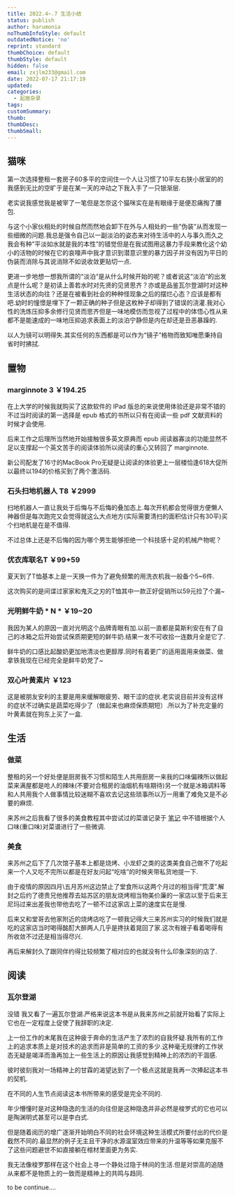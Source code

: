 ```yaml
---
title: 2022.4~.7 生活小结
status: publish
author: harumonia
noThumbInfoStyle: default
outdatedNotice: 'no'
reprint: standard
thumbChoice: default
thumbStyle: default
hidden: false
email: zxjlm233@gmail.com
date: 2022-07-17 21:17:19
updated:
categories:
  - 起居杂录
tags:
customSummary:
thumb:
thumbDesc:
thumbSmall:
---
```



## 猫咪

第一次选择整租一套房子60多平的空间住一个人让习惯了10平左右狭小居室的的我感到无比的空旷于是在某一天的冲动之下我入手了一只银渐层.

老实说我感觉我是被宰了一笔但是怎奈这个猫咪实在是有眼缘于是便忍痛掏了腰包.

与这个小家伙相处的时候自然而然地会卸下在外与人相处的一些”伪装”从而发现一些细微的问题.我总是强令自己以一副淡泊的姿态来对待生活中的人与事久而久之我会有种”平淡如水就是我的本性”的错觉但是在我试图用这暴力手段来教化这个幼小的活物的时候在它的哀嚎声中我才意识到潜意识里的暴力因子并没有因为平日的伪装而消除与其说消除不如说收敛更贴切一点.

更进一步地想一想我所谓的“淡泊“是从什么时候开始的呢？或者说这“淡泊“的出发点是什么呢？是初读上善若水时对先贤的见贤思齐？亦或是品鉴瓦尔登湖时对这种生活状态的向往？还是在被看到社会的种种怪现象之后的摆烂心态？应该是都有吧.幼时的憧憬是埋下了一颗正确的种子但是这枚种子却得到了错误的浇灌.我对心性的洗炼压抑多余修行见贤而思齐但是一味地模仿而忽视了过程中的体悟心性从来都不是能速成的一味地压抑追求表面上的淡泊宁静但是内在却还是丑恶暴躁的.

以人为镜可以明得失.其实任何的东西都是可以作为“镜子”格物而致知唯愿秉持自省时时拂拭.

## 置物

### marginnote 3   ****￥194.25****

在上大学的时候我就购买了这款软件的 IPad 版总的来说使用体验还是非常不错的不过当时阅读的第一选择是 epub 格式的书所以只有在阅读一些 pdf 文献资料的时候才会使用.

后来工作之后理所当然地开始接触很多英文原典而 epub 阅读器寡淡的功能显然不足以支撑起一个英文苦手的阅读体验所以阅读的重心又转回了 marginnote.

新公司配发了16寸的MacBook Pro无疑是让阅读的体验更上一层楼恰逢618大促所以最终以194的价格买到了两个激活码.

### 石头扫地机器人 T8  **￥2999**

扫地机器人一直让我处于后悔与不后悔的叠加态上.每次开机都会觉得很方便懒人神器但是每次跑完又会觉得就这么大点地方(实际需要清扫的面积估计只有30平)买个扫地机是在是不值得.

不过总体上还是不后悔的因为哪个男生能够拒绝一个科技感十足的机械产物呢？

### 优衣库联名T  ￥99+59

夏天到了T恤基本上是一天换一件为了避免频繁的用洗衣机我一般备个5~6件.

这次购买的是间谍过家家和鬼灭之刃的T恤其中一款正好促销所以59元捡了个漏~

### 光明鲜牛奶 \* N \* ￥19~20

我因为某人的原因一直对光明这个品牌青眼有加.以前一直都是莫斯利安在有了自己的冰箱之后开始尝试保质期更短的鲜牛奶.结果一发不可收拾一连数月全是它了.

鲜牛奶的口感比起酸奶更加地清淡也更醇厚.同时有着更广的适用面用来做菜、做拿铁我现在已经完全是鲜牛奶党了~

### 双心叶黄素片 ￥123

这是被朋友安利的主要是用来缓解眼疲劳、眼干涩的症状.老实说目前并没有这样的症状不过确实是蔬菜吃得少了（做起来也麻烦保质期短）.所以为了补充定量的叶黄素就在狗东上买了一盒.

## 生活

### 做菜

整租的另一个好处便是厨房我不习惯和陌生人共用厨房一来我的口味偏辣所以做起菜来满屋都是呛人的辣味(不要对合租房的油烟机有啥期待)另一个就是冰箱调料等和人共用我个人做事情比较迷糊不喜欢去记这些琐事所以万一用重了难免又是不必要的麻烦.

来苏州之后我看了很多的美食教程其中尝试过的菜谱记录于 [笔记](https://www.notion.so/240ab5e8eb284d99a7e03dfcceeacf8c) 中不错根据个人口味(重口味)对菜谱进行了一些微调.

### 美食

来苏州之后下了几次馆子基本上都是烧烤、小龙虾之类的这类美食自己做不了吃起来一个人又吃不完所以都是在好友问起“吃啥”的时候夹带私货地提一下.

由于疫情的原因四月\五月苏州这边禁止了堂食所以这两个月过的相当得”荒漠”.解封之后约了德贵兄他推荐去姑苏区的朋友烧烤相当物美价廉的一家店以至于后来王尼玛过来出差我也带他去吃了一顿不过这家店上菜的速度实在是慢.

后来又和堂哥去他家附近的烧烤店吃了一顿我记得大三来苏州实习的时候我们就是吃的这家店当时喝得酩酊大醉两人几乎是搀扶着晃回了家.这次有嫂子看着喝得有所收敛不过还是相当得尽兴.

再后来解封久了跟同伴约得比较频繁了相对应的也就没有什么印象深刻的店了.

## 阅读

### 瓦尔登湖

没错 我又看了一遍瓦尔登湖.严格来说这本书是从我来苏州之前就开始看了实际上它也在一定程度上促使了我辞职的决定.

上一份工作的末尾我在这种疲于奔命的生活产生了浓烈的自我怀疑.我所有的工作上的追求本质上是对技术的追求而非是简单的工资的多少.这种毫无规律的工作状态无疑是竭泽而渔再加上一些生活上的原因让我感觉到精神上的浓烈的干涸感.

彼时彼刻我对一场精神上的甘霖的渴望达到了一个极点这就是我再一次捧起这本书的契机.

在不同的人生节点阅读这本书所带来的感受是完全不同的.

年少懵懂时是对这种隐逸的生活的向往但是这种隐逸并非必然是梭罗式的它也可以是陶渊明式甚至可以是李白式.

但是随着阅历的增广逐渐开始明白不同的社会环境这种生活模式所要付出的代价是截然不同的.最显然的例子无主且干净的水源温室效应带来的升温等等如果克服不了这些问题避世不如直接躺在棺材里面更为务实.

我无法像梭罗那样在这个社会上寻一个静处过隐于林间的生活.但是对崇高的追随从来都不是物质上的一致而是精神上的共鸣与趋同.

to be continue....
